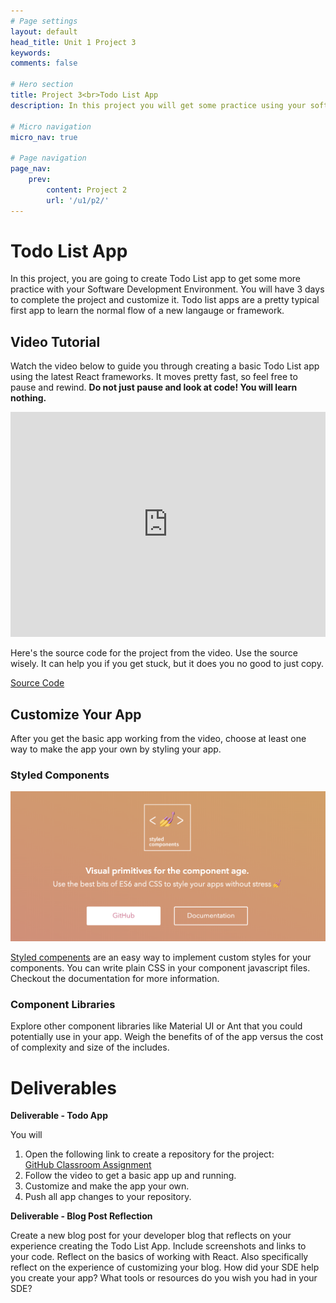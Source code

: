 ```yaml
---
# Page settings
layout: default
head_title: Unit 1 Project 3
keywords:
comments: false

# Hero section
title: Project 3<br>Todo List App
description: In this project you will get some practice using your software development environment to create a starter app.

# Micro navigation
micro_nav: true

# Page navigation
page_nav:
    prev:
        content: Project 2
        url: '/u1/p2/'
---
```


# Todo List App

In this project, you are going to create Todo List app to get some more practice with your Software Development Environment. You will have 3 days to complete the project and customize it. Todo list apps are a pretty typical first app to learn the normal flow of a new langauge or framework.

## Video Tutorial

Watch the video below to guide you through creating a basic Todo List app using the latest React frameworks. It moves pretty fast, so feel free to pause and rewind. **Do not just pause and look at code! You will learn nothing.**

<iframe style="max-width:640px" width="100%" height="360" src="https://www.youtube.com/embed/hQAHSlTtcmY" frameborder="0" allow="accelerometer; autoplay; encrypted-media; gyroscope; picture-in-picture" allowfullscreen></iframe>

Here's the source code for the project from the video. Use the source wisely. It can help you if you get stuck, but it does you no good to just copy.

[](https://github.com/WebDevSimplified/Learn-React-In-30-Minutes)
<a href="https://github.com/WebDevSimplified/Learn-React-In-30-Minutes" class="btn btn--dark btn--rounded btn--w-icon"><i class="icon icon--github"></i>Source Code</a>

## Customize Your App

After you get the basic app working from the video, choose at least one way to make the app your own by styling your app.

### Styled Components

![Styled Components Logo](./styled-components.png)

[Styled compenents](https://styled-components.com/docs) are an easy way to implement custom styles for your components. You can write plain CSS in your component javascript files. Checkout the documentation for more information.

### Component Libraries

Explore other component libraries like Material UI or Ant that you could potentially use in your app. Weigh the benefits of of the app versus the cost of complexity and size of the includes.

# Deliverables

<div class="callout callout--info">
  <p><strong><b>Deliverable</b> - Todo App</strong></p>
  <p>You will </p>
  <ol>
    <li>Open the following link to create a repository for the project:<br/><a href="https://classroom.github.com/a/xPRbBEmn">GitHub Classroom Assignment</a></li>
    <li>Follow the video to get a basic app up and running.</li>
    <li>Customize and make the app your own.</li>
    <li>Push all app changes to your repository.</li>
  </ol>
</div>

<div class="callout callout--info">
  <p><strong><b>Deliverable</b> - Blog Post Reflection</strong></p>
  <p>Create a new blog post for your developer blog that reflects on your experience creating the Todo List App. Include screenshots and links to your code. Reflect on the basics of working with React. Also specifically reflect on the experience of customizing your blog. How did your SDE help you create your app? What tools or resources do you wish you had in your SDE?</p>
</div>